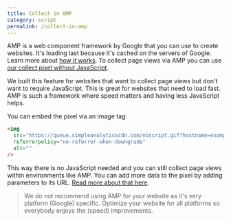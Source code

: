 ```yaml
---
title: Collect in AMP
category: script
permalink: /collect-in-amp
---
```


AMP is a web component framework by Google that you can use to create websites. It's loading last because it's cached on the servers of Google. Learn more about [how it works](https://amp.dev/about/how-amp-works/). To collect page views via AMP you can use [our collect pixel without JavaScript](/without-javascript).

We built this feature for websites that want to collect page views but don't want to require JavaScript. This is great for websites that need to load fast. AMP is such a framework where speed matters and having less JavaScript helps.

You can embed the pixel via an image tag:

```html
<img
  src="https://queue.simpleanalyticscdn.com/noscript.gif?hostname=example.com&path=/page-one"
  referrerpolicy="no-referrer-when-downgrade"
  alt=""
/>
```

This way there is no JavaScript needed and you can still collect page views within environments like AMP. You can add more data to the pixel by adding parameters to its URL. [Read more about that here](/without-javascript).

> We do not recommend using AMP for your website as it's very platform (Google) specific. Optimize your website for all platforms so everybody enjoys the (speed) improvements.
